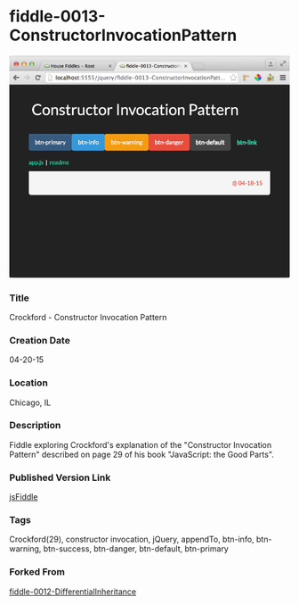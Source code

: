 fiddle-0013-ConstructorInvocationPattern
======

![Screenshot](screenshot.png)


### Title

Crockford - Constructor Invocation Pattern


### Creation Date

04-20-15


### Location

Chicago, IL


### Description

Fiddle exploring Crockford's explanation of the "Constructor Invocation Pattern" described on page 29 of his book "JavaScript: the Good Parts".


### Published Version Link

[jsFiddle](http://jsfiddle.net/bradyhouse/058htr5L/)


### Tags

Crockford(29), constructor invocation, jQuery, appendTo, btn-info, btn-warning, btn-success, btn-danger, btn-default, btn-primary


### Forked From

[fiddle-0012-DifferentialInheritance](../fiddle-0012-DifferentialInheritance)
